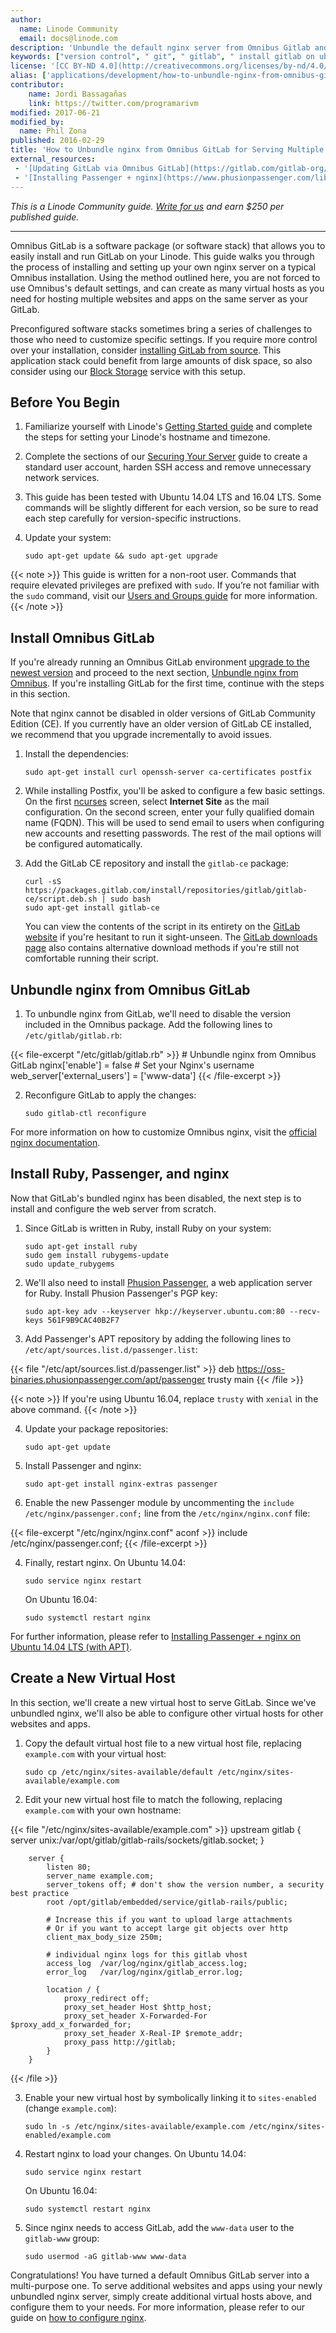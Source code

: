 ```yaml
---
author:
  name: Linode Community
  email: docs@linode.com
description: 'Unbundle the default nginx server from Omnibus Gitlab and install and configure your own to enable virtual hosting.'
keywords: ["version control", " git", " gitlab", " install gitlab on ubuntu", " how to manage repositories with gitlab"]
license: '[CC BY-ND 4.0](http://creativecommons.org/licenses/by-nd/4.0/)'
alias: ['applications/development/how-to-unbundle-nginx-from-omnibus-gitlab-for-serving-multiple-websites/']
contributor:
    name: Jordi Bassagañas
    link: https://twitter.com/programarivm
modified: 2017-06-21
modified_by:
  name: Phil Zona
published: 2016-02-29
title: 'How to Unbundle nginx from Omnibus GitLab for Serving Multiple Websites'
external_resources:
 - '[Updating GitLab via Omnibus GitLab](https://gitlab.com/gitlab-org/omnibus-gitlab/blob/master/doc/update.md)'
 - '[Installing Passenger + nginx](https://www.phusionpassenger.com/library/install/nginx/install/oss/trusty/)'
---
```


*This is a Linode Community guide. [Write for us](/docs/contribute) and earn $250 per published guide.*
<hr>

Omnibus GitLab is a software package (or software stack) that allows you to easily install and run GitLab on your Linode.
This guide walks you through the process of installing and setting up your own nginx server on a typical Omnibus installation. Using the method outlined here, you are not forced to use Omnibus's default settings, and can create as many virtual hosts as you need for hosting multiple websites and apps on the same server as your GitLab.

Preconfigured software stacks sometimes bring a series of challenges to those who need to customize specific settings. If you require more control over your installation, consider [installing GitLab from source](/docs/applications/development/how-to-install-and-configure-gitlab-on-ubuntu-14-04-trusty-tahr "How to Install and Configure GitLab on Ubuntu 14.04 (Trusty Tahr)"). This application stack could benefit from large amounts of disk space, so also consider using our [Block Storage](/docs/platform/how-to-use-block-storage-with-your-linode) service with this setup.


## Before You Begin

1.  Familiarize yourself with Linode's [Getting Started guide](/docs/getting-started) and complete the steps for setting your Linode's hostname and timezone.

2.  Complete the sections of our [Securing Your Server](/docs/security/securing-your-server) guide to create a standard user account, harden SSH access and remove unnecessary network services.

3.  This guide has been tested with Ubuntu 14.04 LTS and 16.04 LTS. Some commands will be slightly different for each version, so be sure to read each step carefully for version-specific instructions.

4.  Update your system:

        sudo apt-get update && sudo apt-get upgrade

{{< note >}}
This guide is written for a non-root user. Commands that require elevated privileges are prefixed with `sudo`. If you’re not familiar with the `sudo` command, visit our [Users and Groups guide](/docs/tools-reference/linux-users-and-groups) for more information.
{{< /note >}}

## Install Omnibus GitLab

If you're already running an Omnibus GitLab environment [upgrade to the newest version](https://gitlab.com/gitlab-org/omnibus-gitlab/blob/master/doc/update.md) and proceed to the next section, [Unbundle nginx from Omnibus](#unbundle-nginx-from-omnibus-gitlab). If you're installing GitLab for the first time, continue with the steps in this section.

Note that nginx cannot be disabled in older versions of GitLab Community Edition (CE). If you currently have an older version of GitLab CE installed, we recommend that you upgrade incrementally to avoid issues.

1.  Install the dependencies:

        sudo apt-get install curl openssh-server ca-certificates postfix

2.  While installing Postfix, you'll be asked to configure a few basic settings. On the first [ncurses](https://en.wikipedia.org/wiki/Ncurses) screen, select **Internet Site** as the mail configuration. On the second screen, enter your fully qualified domain name (FQDN). This will be used to send email to users when configuring new accounts and resetting passwords. The rest of the mail options will be configured automatically.

3.  Add the GitLab CE repository and install the `gitlab-ce` package:

        curl -sS https://packages.gitlab.com/install/repositories/gitlab/gitlab-ce/script.deb.sh | sudo bash
        sudo apt-get install gitlab-ce

    You can view the contents of the script in its entirety on the [GitLab website](https://packages.gitlab.com/gitlab/gitlab-ce/install) if you're hesitant to run it sight-unseen. The [GitLab downloads page](https://about.gitlab.com/downloads/) also contains alternative download methods if you're still not comfortable running their script.

## Unbundle nginx from Omnibus GitLab

1.  To unbundle nginx from GitLab, we'll need to disable the version included in the Omnibus package. Add the following lines to `/etc/gitlab/gitlab.rb`:

{{< file-excerpt "/etc/gitlab/gitlab.rb" >}}
        # Unbundle nginx from Omnibus GitLab
        nginx['enable'] = false
        # Set your Nginx's username
        web_server['external_users'] = ['www-data']
{{< /file-excerpt >}}


2.  Reconfigure GitLab to apply the changes:

        sudo gitlab-ctl reconfigure

For more information on how to customize Omnibus nginx, visit the [official nginx documentation](https://gitlab.com/gitlab-org/omnibus-gitlab/blob/master/doc/settings/nginx.md).

## Install Ruby, Passenger, and nginx

Now that GitLab's bundled nginx has been disabled, the next step is to install and configure the web server from scratch.

1.  Since GitLab is written in Ruby, install Ruby on your system:

        sudo apt-get install ruby
        sudo gem install rubygems-update
        sudo update_rubygems

2.  We'll also need to install [Phusion Passenger](https://en.wikipedia.org/wiki/Phusion_Passenger), a web application server for Ruby. Install Phusion Passenger's PGP key:

        sudo apt-key adv --keyserver hkp://keyserver.ubuntu.com:80 --recv-keys 561F9B9CAC40B2F7

3.  Add Passenger's APT repository by adding the following lines to `/etc/apt/sources.list.d/passenger.list`:

{{< file "/etc/apt/sources.list.d/passenger.list" >}}
        deb https://oss-binaries.phusionpassenger.com/apt/passenger trusty main
{{< /file >}}


{{< note >}}
If you're using Ubuntu 16.04, replace `trusty` with `xenial` in the above command.
{{< /note >}}

4.  Update your package repositories:

        sudo apt-get update

5.  Install Passenger and nginx:

        sudo apt-get install nginx-extras passenger

6.  Enable the new Passenger module by uncommenting the `include /etc/nginx/passenger.conf;` line from the `/etc/nginx/nginx.conf` file:

{{< file-excerpt "/etc/nginx/nginx.conf" aconf >}}
        include /etc/nginx/passenger.conf;
{{< /file-excerpt >}}


4.  Finally, restart nginx. On Ubuntu 14.04:

        sudo service nginx restart

    On Ubuntu 16.04:

        sudo systemctl restart nginx

For further information, please refer to [Installing Passenger + nginx on Ubuntu 14.04 LTS (with APT)](https://www.phusionpassenger.com/library/install/nginx/install/oss/trusty/ "Installing Passenger + nginx").

## Create a New Virtual Host

In this section, we'll create a new virtual host to serve GitLab. Since we've unbundled nginx, we'll also be able to configure other virtual hosts for other websites and apps.

1.  Copy the default virtual host file to a new virtual host file, replacing `example.com` with your virtual host:

        sudo cp /etc/nginx/sites-available/default /etc/nginx/sites-available/example.com

2.  Edit your new virtual host file to match the following, replacing `example.com` with your own hostname:

{{< file "/etc/nginx/sites-available/example.com" >}}
        upstream gitlab {
       	    server unix:/var/opt/gitlab/gitlab-rails/sockets/gitlab.socket;
        }

	    server {
            listen 80;
            server_name example.com;
            server_tokens off; # don't show the version number, a security best practice
            root /opt/gitlab/embedded/service/gitlab-rails/public;

            # Increase this if you want to upload large attachments
            # Or if you want to accept large git objects over http
            client_max_body_size 250m;

            # individual nginx logs for this gitlab vhost
            access_log  /var/log/nginx/gitlab_access.log;
            error_log   /var/log/nginx/gitlab_error.log;

            location / {
                proxy_redirect off;
                proxy_set_header Host $http_host;
                proxy_set_header X-Forwarded-For $proxy_add_x_forwarded_for;
                proxy_set_header X-Real-IP $remote_addr;
                proxy_pass http://gitlab;
            }
        }
{{< /file >}}


3.  Enable your new virtual host by symbolically linking it to `sites-enabled` (change `example.com`):

	    sudo ln -s /etc/nginx/sites-available/example.com /etc/nginx/sites-enabled/example.com

4.  Restart nginx to load your changes. On Ubuntu 14.04:

        sudo service nginx restart

    On Ubuntu 16.04:

        sudo systemctl restart nginx

5.  Since nginx needs to access GitLab, add the `www-data` user to the `gitlab-www` group:

        sudo usermod -aG gitlab-www www-data

Congratulations! You have turned a default Omnibus GitLab server into a multi-purpose one. To serve additional websites and apps using your newly unbundled nginx server, simply create additional virtual hosts above, and configure them to your needs. For more information, please refer to our guide on [how to configure nginx](/docs/websites/nginx/how-to-configure-nginx).
